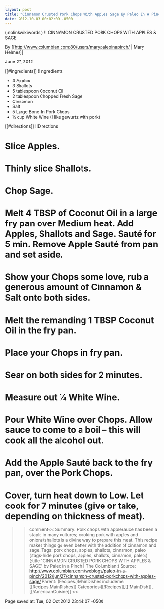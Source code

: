 ```yaml
---
layout: post
title: "Cinnamon Crusted Pork Chops With Apples Sage By Paleo In A Pinch The Columbian20121002234407"
date: 2012-10-03 00:02:09 -0500
---
```

(:nolinkwikiwords:)
!! CINNAMON CRUSTED PORK CHOPS WITH APPLES &amp; SAGE

By [[http://www.columbian.com:80/users/marypaleoinapinch/ | Mary Helmes]]

June 27, 2012

[[#ingredients]]
!!Ingredients
* 3 Apples
* 3 Shallots
* 5 tablespoon Coconut Oil
* 2 tablespoon Chopped Fresh Sage
* Cinnamon
* Salt
* 5 Large Bone-In Pork Chops
* &frac14; cup White Wine (I like gewurtz with pork)

[[#directions]]
!!Directions

# Slice Apples.
# Thinly slice Shallots.
# Chop Sage.
# Melt 4 TBSP of Coconut Oil in a large fry pan over Medium heat. Add Apples, Shallots and Sage. Saut&eacute; for 5 min. Remove Apple Saut&eacute; from pan and set aside.
# Show your Chops some love, rub a generous amount of Cinnamon &amp; Salt onto both sides.
# Melt the remanding 1 TBSP Coconut Oil in the fry pan.
# Place your Chops in fry pan.
# Sear on both sides for 2 minutes.
# Measure out &frac14; White Wine.
# Pour White Wine over Chops. Allow sauce to come to a boil &ndash; this will cook all the alcohol out.
# Add the Apple Saut&eacute; back to the fry pan, over the Pork Chops.
# Cover, turn heat down to Low. Let cook for 7 minutes (give or take, depending on thickness of meat).

>>comment<<
Summary: Pork chops with applesauce has been a staple in many cultures; cooking pork with apples and onions/shallots is a divine way to prepare this meat. This recipe makes things go even better with the addition of cinnamon and sage.
Tags: pork chops, apples, shallots, cinnamon, paleo
(:tags-hide pork chops, apples, shallots, cinnamon, paleo:)
(:title "CINNAMON CRUSTED PORK CHOPS WITH APPLES &amp; SAGE" by Paleo in a Pinch  | The Columbian:)
Source: http://www.columbian.com/weblogs/paleo-in-a-pinch/2012/jun/27/cinnamon-crusted-porkchops-with-apples-sage/
Parent: (Recipes.)MainDishes
includeme:[[Recipes.MainDishes]]
Categories:[[!Recipes]],[[!MainDish]],[[!AmericanCuisine]]
>><<

Page saved at: Tue, 02 Oct 2012 23:44:07 -0500


